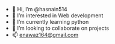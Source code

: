 - 👋 Hi, I’m @hasnain514
- 👀 I’m interested in Web development
- 🌱 I’m currently learning python 
- 💞️ I’m looking to collaborate on projects 
- 📫 enawaz164@gmail.com

<!---
hasnain514/hasnain514 is a ✨ special ✨ repository because its `README.md` (this file) appears on your GitHub profile.
You can click the Preview link to take a look at your changes.
--->
